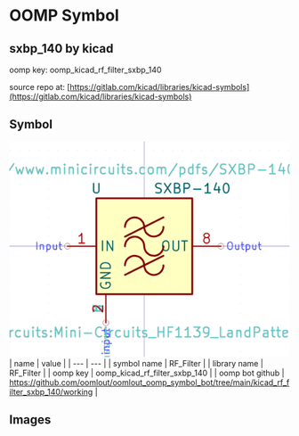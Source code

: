 # OOMP Symbol  
## sxbp_140  by kicad  
  
oomp key: oomp_kicad_rf_filter_sxbp_140  
  
source repo at: [https://gitlab.com/kicad/libraries/kicad-symbols](https://gitlab.com/kicad/libraries/kicad-symbols)  
## Symbol  
  
[![working.png](working_600.png)](working.png)  
| name | value | 
| --- | --- | 
| symbol name | RF_Filter | 
| library name | RF_Filter | 
| oomp key | oomp_kicad_rf_filter_sxbp_140 | 
| oomp bot github | https://github.com/oomlout/oomlout_oomp_symbol_bot/tree/main/kicad_rf_filter_sxbp_140/working | 
## Images  
